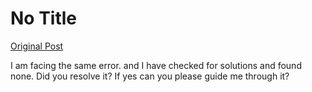 # No Title

[Original Post](https://discourse.onlinedegree.iitm.ac.in/t/164277/457)

<p>I am facing the same error. and I have checked for solutions and found none. Did you resolve it? If yes can you please guide me through it?</p>